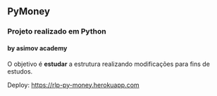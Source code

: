 ## PyMoney

### Projeto realizado em Python
#### by asimov academy

O objetivo é __estudar__ a estrutura realizando modificações para fins de estudos.

Deploy:
https://rlp-py-money.herokuapp.com

